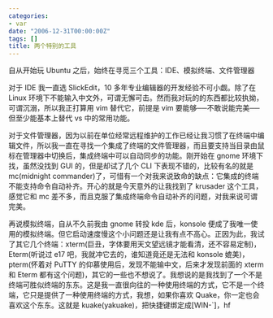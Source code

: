 ```yaml
---
categories:
- var
date: "2006-12-31T00:00:00Z"
tags: []
title: 两个特别的工具
---
```


自从开始玩 Ubuntu 之后，始终在寻觅三个工具：IDE、模拟终端、文件管理器

对于 IDE 我一直选 SlickEdit，10 多年专业编辑器的开发经验不可小觑。除了在 Linux 环境下不能输入中文外，可谓无懈可击。然而我对玩的的东西都比较执拗，可谓沉溺，所以我正打算用 vim 替代它，前提是 vim 要能够──不敢说能完美──但至少能基本上替代 vs 中的常用功能。

对于文件管理器，因为以前在单位经常远程维护的工作已经让我习惯了在终端中编辑文件，所以我一直在寻找一个集成了终端的文件管理器，而且要支持当目录由鼠标在管理器中切换后，集成终端中可以自动同步的功能。刚开始在 gnome 环境下找，虽然没找到 GUI 的，但是却试了几个 CLI 下表现不错的，比较有名的就是 mc(midnight commander)了，可惜有一个对我来说致命的缺点：它集成的终端不能支持命令自动补齐。开心的就是今天意外的让我找到了 krusader 这个工具，感觉它和 mc 差不多，而且克服了集成终端命令自动补齐的问题，对我来说可谓完美。 

再说模拟终端，自从不久前我由 gnome 转投 kde 后，konsole 便成了我唯一使用的模拟终端。但它启动速度慢这个小问题还是让我有点不高心。正因为此，我试了其它几个终端：xterm(巨丑，字体要用天文望远镜才能看清，还不容易定制)，Eterm(听说过 e17 吧，我就冲它去的，谁知道竟还是无法和 konsole 媲美)，pterm(怀着对 PuTTY 的仰慕使用后，发现不能输中文，后来才发现前面的 xterm 和 Eterm 都有这个问题)，其它的一些也不想说了。我想说的是我找到了一个不是终端可胜似终端的东东。这是我一直很向往的一种使用终端的方式，它不是一个终端，它只是提供了一种使用终端的方式，我想，如果你喜欢 Quake，你一定也会喜欢这个东东。这就是 kuake(yakuake)，把快捷键绑定成[WIN-`]，hf 
